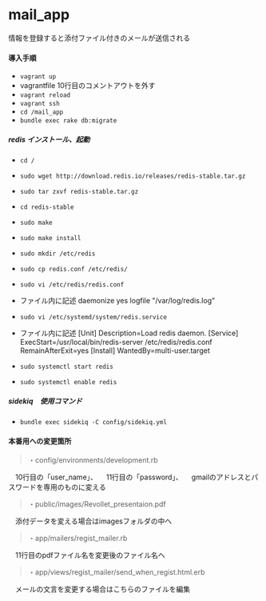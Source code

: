 # mail_app
情報を登録すると添付ファイル付きのメールが送信される

#### 導入手順
- `vagrant up`
- vagrantfile 10行目のコメントアウトを外す
- `vagrant reload`
- `vagrant ssh`
- `cd /mail_app`
- `bundle exec rake db:migrate`

##### redis インストール、起動
- `cd /`
- `sudo wget http://download.redis.io/releases/redis-stable.tar.gz`
- `sudo tar zxvf redis-stable.tar.gz`
- `cd redis-stable`
- `sudo make`
- `sudo make install`
- `sudo mkdir /etc/redis`
- `sudo cp redis.conf /etc/redis/`
- `sudo vi /etc/redis/redis.conf`
- ファイル内に記述
daemonize yes
logfile "/var/log/redis.log"

- `sudo vi /etc/systemd/system/redis.service`
- ファイル内に記述
[Unit]
Description=Load redis daemon.
[Service]
ExecStart=/usr/local/bin/redis-server /etc/redis/redis.conf
RemainAfterExit=yes 
[Install]
WantedBy=multi-user.target

- `sudo systemctl start redis`
- `sudo systemctl enable redis`


##### sidekiq　使用コマンド
- `bundle exec sidekiq -C config/sidekiq.yml`

#### 本番用への変更箇所
>・config/environments/development.rb

　10行目の「user_name」、
　11行目の「password」、
　gmailのアドレスとパスワードを専用のものに変える
>・public/images/Revollet_presentaion.pdf

　添付データを変える場合はimagesフォルダの中へ
>・app/mailers/regist_mailer.rb

　11行目のpdfファイル名を変更後のファイル名へ
>・app/views/regist_mailer/send_when_regist.html.erb

　メールの文言を変更する場合はこちらのファイルを編集
